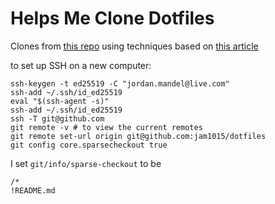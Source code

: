 # Helps Me Clone Dotfiles

Clones from [this repo](https://github.com/jam1015/dotfiles) using techniques based on [this article](https://www.ackama.com/what-we-think/the-best-way-to-store-your-dotfiles-a-bare-git-repository-explained/)

to set up SSH on a new computer:

```
ssh-keygen -t ed25519 -C "jordan.mandel@live.com"
ssh-add ~/.ssh/id_ed25519
eval "$(ssh-agent -s)"
ssh-add ~/.ssh/id_ed25519
ssh -T git@github.com
git remote -v # to view the current remotes
git remote set-url origin git@github.com:jam1015/dotfiles
git config core.sparsecheckout true
```

I set `git/info/sparse-checkout` to be

```
/*
!README.md
```
